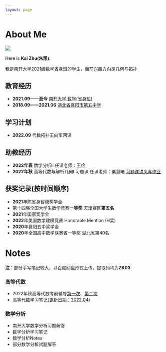 ```yaml
---
layout: page
---
```


# About Me

![](C:\Users\86188\Documents\GitHub\KaiZhu.github.io\blogs\web.assets\南开飞书20230517-173725.jpg)

Here is **Kai Zhu(朱凯)**.

我是南开大学2021级数学省身班的学生，目前兴趣方向是几何与拓扑

## 教育经历

- **2021.09——至今** <u>南开大学 数学(省身班)</u>
- **2018.09——2021.06** <u>湖北省襄阳市第五中学</u>

## 学习计划

- **2022.09** 代数拓扑王向军网课

## 助教经历

- **2022年春** 数学分析II 任课老师：王俭
- **2022年秋** 高等代数与解析几何I 习题课 任课老师：栗慧曦 [习题课讲义与作业](https://mmkaymath.github.io/KaiZhu.github.io/file/2022xtk.pdf)

## 获奖记录(按时间顺序)

- **2021**年陈省身智德奖学金
- 第十四届全国大学生数学竞赛**一等奖** 天津赛区**第五名**
- **2021**年国家奖学金
- **2022**年美国数学建模竞赛 Honorable Mention  (H奖)
- **2020**年襄阳五中奖学金
- **2020**年全国高中数学联赛省一等奖 湖北省第40名

# Notes

**注**：部分手写笔记较大，以百度网盘形式上传，提取码均为**ZK03**

### 高等代数

- 2022年秋高等代数考前辅导[第一次](https://mmkaymath.github.io/KaiZhu.github.io/file/first.pdf)、[第二次](https://mmkaymath.github.io/KaiZhu.github.io/file/second.pdf)
- 高等代数学习笔记[(更新日期：2022.04)](https://pan.baidu.com/s/187e6-L6bnUN7djBno5Af3Q?pwd=ZK03)

### 数学分析

- 南开大学数学分析习题解答
- 数学分析学习笔记
- 数学分析Notes
- 部分数学分析试题解答
